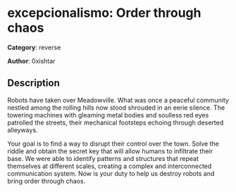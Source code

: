 # excepcionalismo: Order through chaos


**Category**: reverse

**Author**: 0xishtar

## Description

Robots have taken over Meadowville. What was once a peaceful community nestled among the rolling hills now stood shrouded in an eerie silence.
The towering machines with gleaming metal bodies and soulless red eyes patrolled the streets, their mechanical footsteps echoing through deserted alleyways.

Your goal is to find a way to disrupt their control over the town. Solve the riddle and obtain the secret key that will allow humans to infiltrate their base.
We were able to identify patterns and structures that repeat themselves at different scales, creating a complex and interconnected communication system.
Now is your duty to help us destroy robots and bring order through chaos.
